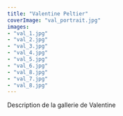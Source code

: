 ```yaml
---
title: "Valentine Peltier"
coverImage: "val_portrait.jpg"
images:
- "val_1.jpg"
- "val_2.jpg"
- "val_3.jpg"
- "val_4.jpg"
- "val_5.jpg"
- "val_6.jpg"
- "val_8.jpg"
- "val_7.jpg"
- "val_8.jpg"
---
```


Description de la gallerie de Valentine